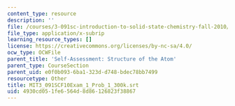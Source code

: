 ```yaml
---
content_type: resource
description: ''
file: /courses/3-091sc-introduction-to-solid-state-chemistry-fall-2010/4930cd051fe6564d8d86126823f38867_MIT3_091SCF10Exam_1_Prob_1_300k.vtt
file_type: application/x-subrip
learning_resource_types: []
license: https://creativecommons.org/licenses/by-nc-sa/4.0/
ocw_type: OCWFile
parent_title: 'Self-Assessment: Structure of the Atom'
parent_type: CourseSection
parent_uid: e0f0b093-6ba1-323d-d748-bdec78bb7499
resourcetype: Other
title: MIT3_091SCF10Exam_1_Prob_1_300k.srt
uid: 4930cd05-1fe6-564d-8d86-126823f38867
---
```

